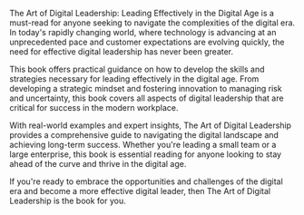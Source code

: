 The Art of Digital Leadership: Leading Effectively in the Digital Age is a must-read for anyone seeking to navigate the complexities of the digital era. In today's rapidly changing world, where technology is advancing at an unprecedented pace and customer expectations are evolving quickly, the need for effective digital leadership has never been greater.

This book offers practical guidance on how to develop the skills and strategies necessary for leading effectively in the digital age. From developing a strategic mindset and fostering innovation to managing risk and uncertainty, this book covers all aspects of digital leadership that are critical for success in the modern workplace.

With real-world examples and expert insights, The Art of Digital Leadership provides a comprehensive guide to navigating the digital landscape and achieving long-term success. Whether you're leading a small team or a large enterprise, this book is essential reading for anyone looking to stay ahead of the curve and thrive in the digital age.

If you're ready to embrace the opportunities and challenges of the digital era and become a more effective digital leader, then The Art of Digital Leadership is the book for you.
